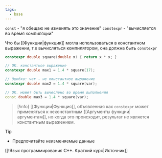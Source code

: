 ```yaml
---
tags:
  - base
---
```

`const` - "я обещаю не изменять это значение"
`constexpr` - "вычисляется во время компиляции"

Что бы [[Функции|функция]] могла использоваться в константном выражении, т.е вычисляться компилятором, она должна быть `constexpr`

```cpp
constexpr double square(double x) { return x * x; }

// OK. константное выражение
constexpr double max1 = 1.4 * square(17);

// Ошибка: var - не константное выражение
constexpr double max2 = 1.4 * square(var);

// OK. может быть вычеслено во время выполнения
const double max3 = 1.4 * square(var);

```

> [!info]
> [[Функции|Функция]], объявленная как `constexpr` может применяться к неконстантным [[Аргументы функции|аргументам]], но когда это происходит, результат не является константным выражением.

> [!tip]
> - Предпочитайте неизменяемые данные

[[!Язык программирования C++. Краткий курс|Источник]]

